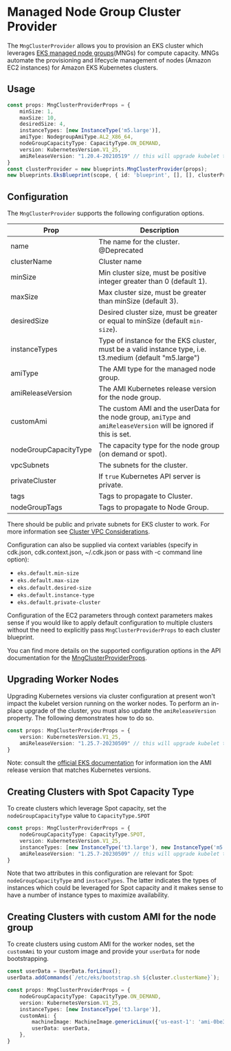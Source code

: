 # Managed Node Group Cluster Provider

The `MngClusterProvider` allows you to provision an EKS cluster which leverages [EKS managed node groups](https://docs.aws.amazon.com/eks/latest/userguide/managed-node-groups.html)(MNGs) for compute capacity. MNGs automate the provisioning and lifecycle management of nodes (Amazon EC2 instances) for Amazon EKS Kubernetes clusters.

## Usage 

```typescript
const props: MngClusterProviderProps = {
    minSize: 1,
    maxSize: 10,
    desiredSize: 4,
    instanceTypes: [new InstanceType('m5.large')],
    amiType: NodegroupAmiType.AL2_X86_64,
    nodeGroupCapacityType: CapacityType.ON_DEMAND,
    version: KubernetesVersion.V1_25,
    amiReleaseVersion: "1.20.4-20210519" // this will upgrade kubelet to 1.20.4
}
const clusterProvider = new blueprints.MngClusterProvider(props);
new blueprints.EksBlueprint(scope, { id: 'blueprint', [], [], clusterProvider });
```

## Configuration

The `MngClusterProvider` supports the following configuration options. 

| Prop                  | Description |
|-----------------------|-------------|
| name                  | The name for the cluster. @Deprecated
| clusterName           | Cluster name
| minSize               | Min cluster size, must be positive integer greater than 0 (default 1).
| maxSize               | Max cluster size, must be greater than minSize (default 3).
| desiredSize           | Desired cluster size, must be greater or equal to minSize (default `min-size`).
| instanceTypes         | Type of instance for the EKS cluster, must be a valid instance type, i.e. t3.medium (default "m5.large")
| amiType               | The AMI type for the managed node group.
| amiReleaseVersion     | The AMI Kubernetes release version for the node group.
| customAmi             | The custom AMI and the userData for the node group, `amiType` and `amiReleaseVersion` will be ignored if this is set.
| nodeGroupCapacityType | The capacity type for the node group (on demand or spot).
| vpcSubnets            | The subnets for the cluster.
| privateCluster        | If `true` Kubernetes API server is private.
| tags                  | Tags to propagate to Cluster.
| nodeGroupTags         | Tags to propagate to Node Group. 

There should be public and private subnets for EKS cluster to work. For more information see [Cluster VPC Considerations](https://docs.aws.amazon.com/eks/latest/userguide/network_reqs.html).

Configuration can also be supplied via context variables (specify in cdk.json, cdk.context.json, ~/.cdk.json or pass with -c command line option):

- `eks.default.min-size`
- `eks.default.max-size` 
- `eks.default.desired-size`
- `eks.default.instance-type` 
- `eks.default.private-cluster`

Configuration of the EC2 parameters through context parameters makes sense if you would like to apply default configuration to multiple clusters without the need to explicitly pass `MngClusterProviderProps` to each cluster blueprint.

You can find more details on the supported configuration options in the API documentation for the [MngClusterProviderProps](../api/interfaces/clusters.MngClusterProviderProps.html).

## Upgrading Worker Nodes

Upgrading Kubernetes versions via cluster configuration at present won't impact the kubelet version running on the worker nodes. To perform an in-place upgrade of the cluster, you must also update the `amiReleaseVersion` property. The following demonstrates how to do so.

```typescript
const props: MngClusterProviderProps = {
    version: KubernetesVersion.V1_25,
    amiReleaseVersion: "1.25.7-20230509" // this will upgrade kubelet to 1.25
}
```

Note: consult the [official EKS documentation](https://docs.aws.amazon.com/eks/latest/userguide/eks-linux-ami-versions.html) for information ion the AMI release version that matches Kubernetes versions.

## Creating Clusters with Spot Capacity Type

To create clusters which leverage Spot capacity, set the `nodeGroupCapacityType` value to `CapacityType.SPOT`

```typescript
const props: MngClusterProviderProps = {
    nodeGroupCapacityType: CapacityType.SPOT,
    version: KubernetesVersion.V1_25,
    instanceTypes: [new InstanceType('t3.large'), new InstanceType('m5.large')],
    amiReleaseVersion: "1.25.7-20230509" // this will upgrade kubelet to 1.25
}
```

Note that two attributes in this configuration are relevant for Spot: `nodeGroupCapacityType` and `instaceTypes`. The latter indicates the types of instances which could be leveraged for Spot capacity and it makes sense to have a number of instance types to maximize availability.

## Creating Clusters with custom AMI for the node group

To create clusters using custom AMI for the worker nodes, set the `customAmi` to your custom image and provide your `userData` for node bootstrapping. 

```typescript
const userData = UserData.forLinux();
userData.addCommands(`/etc/eks/bootstrap.sh ${cluster.clusterName}`);

const props: MngClusterProviderProps = {
    nodeGroupCapacityType: CapacityType.ON_DEMAND,
    version: KubernetesVersion.V1_25,
    instanceTypes: [new InstanceType('t3.large')],
    customAmi: {
        machineImage: MachineImage.genericLinux({'us-east-1': 'ami-0be34337b485b2609'}),
        userData: userData,
    },
}
```
